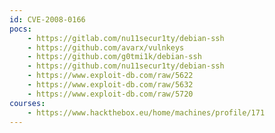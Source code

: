 ```yaml
---
id: CVE-2008-0166
pocs:
    - https://gitlab.com/nu11secur1ty/debian-ssh
    - https://github.com/avarx/vulnkeys
    - https://github.com/g0tmi1k/debian-ssh
    - https://github.com/nu11secur1ty/debian-ssh
    - https://www.exploit-db.com/raw/5622
    - https://www.exploit-db.com/raw/5632
    - https://www.exploit-db.com/raw/5720
courses:
    - https://www.hackthebox.eu/home/machines/profile/171
---
```

